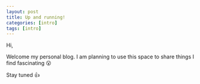```yaml
---
layout: post
title: Up and running!
categories: [intro]
tags: [intro]
---
```


Hi,

Welcome my personal blog. I am planning to use this space to share things I find fascinating :open_mouth:

Stay tuned :+1:
